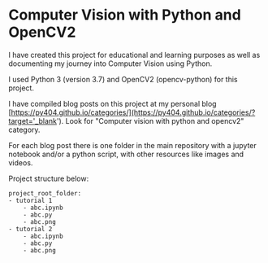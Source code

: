 # Computer Vision with Python and OpenCV2
I have created this project for educational and learning purposes as well as documenting my journey into Computer Vision using Python.

I used Python 3 (version 3.7) and OpenCV2 (opencv-python) for this project.

I have compiled blog posts on this project at my personal blog [https://py404.github.io/categories/](https://py404.github.io/categories/?target='_blank'). Look for "Computer vision with python and opencv2" category.

For each blog post there is one folder in the main repository with a jupyter notebook and/or a python script, with other resources like images and videos.

Project structure below:

    project_root_folder:
    - tutorial 1
        - abc.ipynb
        - abc.py
        - abc.png
    - tutorial 2
        - abc.ipynb
        - abc.py
        - abc.png
